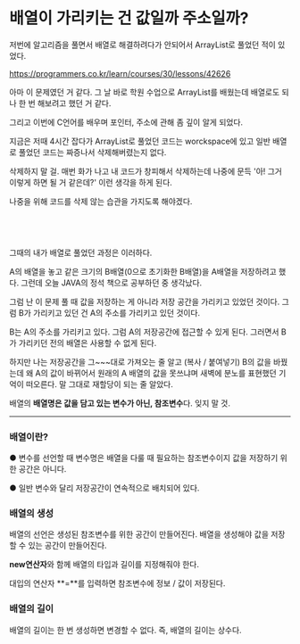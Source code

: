 배열이 가리키는 건 값일까 주소일까?
=================================
저번에 알고리즘을 풀면서 배열로 해결하려다가 안되어서 ArrayList로 풀었던 적이 있었다.



https://programmers.co.kr/learn/courses/30/lessons/42626



아마 이 문제였던 거 같다. 그 날 바로 학원 수업으로 ArrayList를 배웠는데 배열로도 되나 한 번 해보려고 했던 거 같다.

그리고 이번에 C언어를 배우며 포인터, 주소에 관해 좀 깊이 알게 되었다.

지금은 저때 4시간 잡다가 ArrayList로 풀었던 코드는 worckspace에 있고 일반 배열로 풀었던 코드는 짜증나서 삭제해버렸는지 없다.

삭제하지 말 걸. 매번 화가 나고 내 코드가 창피해서 삭제하는데 나중에 문득 '아! 그거 이렇게 하면 될 거 같은데?' 이런 생각을 하게 된다. 

나중을 위해 코드를 삭제 않는 습관을 가지도록 해야겠다.

​
----------------------------------------------

그때의 내가 배열로 풀었던 과정은 이러하다.



A의 배열을 놓고 같은 크기의 B배열(0으로 초기화한 B배열)을 A배열을 저장하려고 했다. 그런데 오늘 JAVA의 정석 책으로 공부하던 중 생각났다. 

그럼 난 이 문제 풀 때 값을 저장하는 게 아니라 저장 공간을 가리키고 있었던 것이다. 그럼 B가 가리키고 있던 건 A의 주소를 가리키고 있던 것이다. 

B는 A의 주소를 가리키고 있다. 그럼 A의 저장공간에 접근할 수 있게 된다. 그러면서 B가 가리키던 전의 배열은 사용할 수 없게 된다. 

하지만 나는 저장공간을 그~~~대로 가져오는 줄 알고 (복사 / 붙여넣기) B의 값을 바꿨는데 왜 A의 값이 바뀌어서 원래의 A 배열의 값을 못쓰냐며 새벽에 분노를 표현했던 기억이 떠오른다. 말 그대로 재할당이 되는 줄 알았다.

배열의 **배열명은 값을 담고 있는 변수가 아닌, 참조변수**다. 잊지 말 것.



---------------------------------------------------------------------------------------

### 배열이란?



● 변수를 선언할 때 변수명은 배열을 다룰 때 필요하는 참조변수이지 값을 저장하기 위한 공간은 아니다.



● 일반 변수와 달리 저장공간이 연속적으로 배치되어 있다.



### 배열의 생성



배열의 선언은 생성된 참조변수를 위한 공간이 만들어진다. 배열을 생성해야 값을 저장할 수 있는 공간이 만들어진다.



**new연산자**와 함께 배열의 타입과 길이를 지정해줘야 한다.



대입의 연산자 **=**를 입력하면 참조변수에 정보 /  값이 저장된다.



### 배열의 길이



배열의 길이는 한 번 생성하면 변경할 수 없다. 즉, 배열의 길이는 상수다.